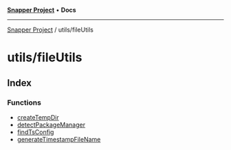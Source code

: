[**Snapper Project**](../../README.md) • **Docs**

***

[Snapper Project](../../README.md) / utils/fileUtils

# utils/fileUtils

## Index

### Functions

- [createTempDir](functions/createTempDir.md)
- [detectPackageManager](functions/detectPackageManager.md)
- [findTsConfig](functions/findTsConfig.md)
- [generateTimestampFileName](functions/generateTimestampFileName.md)
